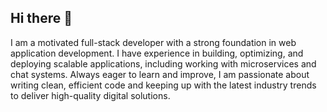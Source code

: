 ## Hi there 👋
I am a motivated full-stack developer with a strong foundation in web application development. I have experience in building, optimizing, and deploying scalable applications, including working with microservices and chat systems. Always eager to learn and improve, I am passionate about writing clean, efficient code and keeping up with the latest industry trends to deliver high-quality digital solutions.
<!--
**colnat412/colnat412** is a ✨ _special_ ✨ repository because its `README.md` (this file) appears on your GitHub profile.

Here are some ideas to get you started:

- 🔭 I’m currently working on ...
- 🌱 I’m currently learning ...
- 👯 I’m looking to collaborate on ...
- 🤔 I’m looking for help with ...
- 💬 Ask me about ...
- 📫 How to reach me: ...
- 😄 Pronouns: ...
- ⚡ Fun fact: ...
-->
